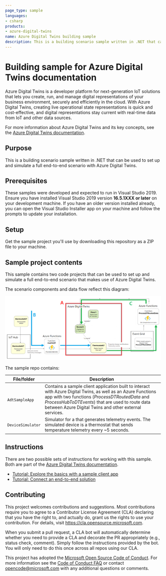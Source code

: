 ```yaml
---
page_type: sample
languages:
- csharp
products:
- azure-digital-twins
name: Azure Digital Twins building sample
description: This is a building scenario sample written in .NET that can be used to set up and simulate a full end-to-end scenario with Azure Digital Twins.
---
```


# Building sample for Azure Digital Twins documentation

Azure Digital Twins is a developer platform for next-generation IoT solutions that lets you create, run, and manage digital representations of your business environment, securely and efficiently in the cloud. With Azure Digital Twins, creating live operational state representations is quick and cost-effective, and digital representations stay current with real-time data from IoT and other data sources.

For more information about Azure Digital Twins and its key concepts, see the [Azure Digital Twins documentation](https://docs.microsoft.com/azure/digital-twins/).

## Purpose

This is a building scenario sample written in .NET that can be used to set up and simulate a full end-to-end scenario with Azure Digital Twins.

## Prerequisites

These samples were developed and expected to run in Visual Studio 2019. Ensure you have installed Visual Studio 2019 version **16.5.1XXX or later** on your development machine. If you have an older version installed already, you can open the Visual Studio Installer app on your machine and follow the prompts to update your installation.

## Setup

Get the sample project you'll use by downloading this repository as a ZIP file to your machine.

## Sample project contents

This sample contains two code projects that can be used to set up and simulate a full end-to-end scenario that makes use of Azure Digital Twins.

The scenario components and data flow reflect this diagram:

![Graphic of the full building scenario. Depicts data flowing from a device into IoT Hub, through an Azure function (arrow B) to an Azure Digital Twins instance (section A), then out through Event Grid to another Azure function for processing (arrow C)](media/building-scenario.png)

The sample repo contains:

| File/folder | Description |
| --- | --- |
| `AdtSampleApp` | Contains a sample client application built to interact with Azure Digital Twins, as well as an Azure Functions app with two functions (*ProcessDTRoutedData* and *ProcessHubToDTEvents*) that are used to route data between Azure Digital Twins and other external services. |
| `DeviceSimulator` | Simulator for a that generates telemetry events. The simulated device is a thermostat that sends temperature telemetry every ~5 seconds. |

## Instructions

There are two possible sets of instructions for working with this sample. Both are part of the [Azure Digital Twins documentation](https://docs.microsoft.com/azure/digital-twins/).
* [Tutorial: Explore the basics with a sample client app](https://docs.microsoft.com/azure/digital-twins/tutorial-command-line-app)
* [Tutorial: Connect an end-to-end solution](https://docs.microsoft.com/azure/digital-twins/tutorial-end-to-end)

## Contributing

This project welcomes contributions and suggestions.  Most contributions require you to agree to a
Contributor License Agreement (CLA) declaring that you have the right to, and actually do, grant us
the rights to use your contribution. For details, visit https://cla.opensource.microsoft.com.

When you submit a pull request, a CLA bot will automatically determine whether you need to provide
a CLA and decorate the PR appropriately (e.g., status check, comment). Simply follow the instructions
provided by the bot. You will only need to do this once across all repos using our CLA.

This project has adopted the [Microsoft Open Source Code of Conduct](https://opensource.microsoft.com/codeofconduct/).
For more information see the [Code of Conduct FAQ](https://opensource.microsoft.com/codeofconduct/faq/) or
contact [opencode@microsoft.com](mailto:opencode@microsoft.com) with any additional questions or comments.
